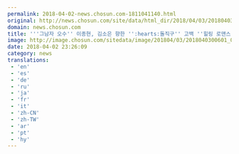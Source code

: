 ```yaml
---
permalink: 2018-04-02-news.chosun.com-1811041140.html
original: http://news.chosun.com/site/data/html_dir/2018/04/03/2018040300620.html
domain: news.chosun.com
title: '''그남자 오수'' 이종현, 김소은 향한 '':hearts:돌직구'' 고백 ''힐링 로맨스'''
image: http://image.chosun.com/sitedata/image/201804/03/2018040300601_0.jpg
date: 2018-04-02 23:26:09
category: news
translations: 
 - 'en'
 - 'es'
 - 'de'
 - 'ru'
 - 'ja'
 - 'fr'
 - 'it'
 - 'zh-CN'
 - 'zh-TW'
 - 'ar'
 - 'pt'
 - 'hy'
---
```


